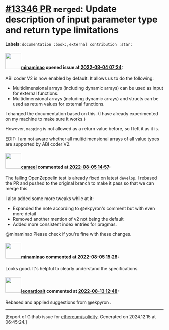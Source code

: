 # [\#13346 PR](https://github.com/ethereum/solidity/pull/13346) `merged`: Update description of input parameter type and return type limitations
**Labels**: `documentation :book:`, `external contribution :star:`


#### <img src="https://avatars.githubusercontent.com/u/20497787?u=a96a6c9f3dbec52ad60326770404a3f728a38efa&v=4" width="50">[minaminao](https://github.com/minaminao) opened issue at [2022-08-04 07:24](https://github.com/ethereum/solidity/pull/13346):

ABI coder V2 is now enabled by default. It allows us to do the following:
- Multidimensional arrays (including dynamic arrays) can be used as input for external functions.
- Multidimensional arrays (including dynamic arrays) and structs can be used as return values for external functions.

I changed the documentation based on this. (I have already experimented on my machine to make sure it works.)

However, `mapping` is not allowed as a return value before, so I left it as it is.

EDIT: I am not aware whether all multidimensional arrays of all value types are supported by ABI coder V2.

#### <img src="https://avatars.githubusercontent.com/u/137030?v=4" width="50">[cameel](https://github.com/cameel) commented at [2022-08-05 14:57](https://github.com/ethereum/solidity/pull/13346#issuecomment-1206550629):

The failing OpenZeppelin test is already fixed on latest `develop`. I rebased the PR and pushed to the original branch to make it pass so that we can merge this.

I also added some more tweaks while at it:
- Expanded the note according to @ekpyron's comment but with even more detail
- Removed another mention of v2 not being the default
- Added more consistent index entries for pragmas.

@minaminao Please check if you're fine with these changes.

#### <img src="https://avatars.githubusercontent.com/u/20497787?u=a96a6c9f3dbec52ad60326770404a3f728a38efa&v=4" width="50">[minaminao](https://github.com/minaminao) commented at [2022-08-05 15:28](https://github.com/ethereum/solidity/pull/13346#issuecomment-1206584260):

Looks good. It's helpful to clearly understand the specifications.

#### <img src="https://avatars.githubusercontent.com/u/504195?u=ce2facd14af9fd474ebff49f0d44891f56f7500f&v=4" width="50">[leonardoalt](https://github.com/leonardoalt) commented at [2022-08-13 12:48](https://github.com/ethereum/solidity/pull/13346#issuecomment-1214151777):

Rebased and applied suggestions from @ekpyron .


-------------------------------------------------------------------------------



[Export of Github issue for [ethereum/solidity](https://github.com/ethereum/solidity). Generated on 2024.12.15 at 06:45:24.]

